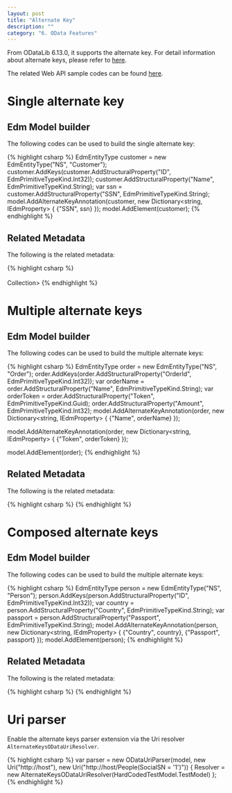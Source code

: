 ```yaml
---
layout: post
title: "Alternate Key"
description: ""
category: "6. OData Features"
---
```


From ODataLib 6.13.0, it supports the alternate key. For detail information about alternate keys, please refer to [here](https://github.com/OData/vocabularies/blob/master/OData.Community.Keys.V1.md).

The related Web API sample codes can be found [here](https://github.com/OData/ODataSamples/tree/master/WebApi/v4/ODataAlternateKeySamples).

# Single alternate key

## Edm Model builder
The following codes can be used to build the single alternate key:

{% highlight csharp %}
EdmEntityType customer = new EdmEntityType("NS", "Customer"); 
customer.AddKeys(customer.AddStructuralProperty("ID", EdmPrimitiveTypeKind.Int32)); 
customer.AddStructuralProperty("Name", EdmPrimitiveTypeKind.String); 
var ssn = customer.AddStructuralProperty("SSN", EdmPrimitiveTypeKind.String); 
model.AddAlternateKeyAnnotation(customer, new Dictionary<string, IEdmProperty> 
{ 
    {"SSN", ssn} 
}); 
model.AddElement(customer);
{% endhighlight %}

## Related Metadata

The following is the related metadata:

{% highlight csharp %}
<EntityType Name="Customer">
  <Key>  
    <PropertyRef Name="ID" />  
  </Key>
  <Property Name="ID" Type="Edm.Int32" Nullable="false" />
  <Property Name="Name" Type="Edm.String" />
  <Property Name="SSN" Type="Edm.String" />
  <Annotation Term="OData.Community.AlternateKeys.V1.AlternateKeys">
    Collection>
     <Record Type="OData.Community.AlternateKeys.V1.AlternateKey">
      <PropertyValue Property="Key">
        <Collection>
          <Record Type="OData.Community.AlternateKeys.V1.PropertyRef">
            <PropertyValue Property="Alias" String="SocialSN" /> 
            <PropertyValue Property="Name" PropertyPath="SSN" />
          </Record>
        </Collection>
      </PropertyValue>
    </Record>
  </Annotation>
</EntityType>
{% endhighlight %}

# Multiple alternate keys

## Edm Model builder
The following codes can be used to build the multiple alternate keys:

{% highlight csharp %}
EdmEntityType order = new EdmEntityType("NS", "Order");
order.AddKeys(order.AddStructuralProperty("OrderId", EdmPrimitiveTypeKind.Int32));
var orderName = order.AddStructuralProperty("Name", EdmPrimitiveTypeKind.String);
var orderToken = order.AddStructuralProperty("Token", EdmPrimitiveTypeKind.Guid);
order.AddStructuralProperty("Amount", EdmPrimitiveTypeKind.Int32);
model.AddAlternateKeyAnnotation(order, new Dictionary<string, IEdmProperty>
{
  {"Name", orderName}
});

model.AddAlternateKeyAnnotation(order, new Dictionary<string, IEdmProperty>
{
  {"Token", orderToken}
});

model.AddElement(order);
{% endhighlight %}

## Related Metadata

The following is the related metadata:

{% highlight csharp %}
<EntityType Name="Order">
<Key>
  <PropertyRef Name="OrderId" />
</Key>
<Property Name="OrderId" Type="Edm.Int32" />
<Property Name="Name" Type="Edm.String" />
<Property Name="Token" Type="Edm.Guid" />
<Property Name="Amount" Type="Edm.Int32" />
<Annotation Term="OData.Community.Keys.V1.AlternateKeys">
  <Collection>
	<Record Type="OData.Community.Keys.V1.AlternateKey">
	  <PropertyValue Property="Key">
		<Collection>
		  <Record Type="OData.Community.Keys.V1.PropertyRef">
			<PropertyValue Property="Alias" String="Name" />
			<PropertyValue Property="Name" PropertyPath="Name" />
		  </Record>
		</Collection>
	  </PropertyValue>
	</Record>
	<Record Type="OData.Community.Keys.V1.AlternateKey">
	  <PropertyValue Property="Key">
		<Collection>
		  <Record Type="OData.Community.Keys.V1.PropertyRef">
			<PropertyValue Property="Alias" String="Token" />
			<PropertyValue Property="Name" PropertyPath="Token" />
		  </Record>
		</Collection>
	  </PropertyValue>
	</Record>
  </Collection>
</Annotation>
</EntityType>
{% endhighlight %}

# Composed alternate keys

## Edm Model builder
The following codes can be used to build the multiple alternate keys:

{% highlight csharp %}
EdmEntityType person = new EdmEntityType("NS", "Person");
person.AddKeys(person.AddStructuralProperty("ID", EdmPrimitiveTypeKind.Int32));
var country = person.AddStructuralProperty("Country", EdmPrimitiveTypeKind.String);
var passport = person.AddStructuralProperty("Passport", EdmPrimitiveTypeKind.String);
model.AddAlternateKeyAnnotation(person, new Dictionary<string, IEdmProperty>
{
	{"Country", country},
	{"Passport", passport}
});
model.AddElement(person);
{% endhighlight %}

## Related Metadata

The following is the related metadata:

{% highlight csharp %}
<EntityType Name="Person">
<Key>
  <PropertyRef Name="ID" />
</Key>
<Property Name="ID" Type="Edm.Int32" />
<Property Name="Country" Type="Edm.String" />
<Property Name="Passport" Type="Edm.String" />
<Annotation Term="OData.Community.Keys.V1.AlternateKeys">
  <Collection>
	<Record Type="OData.Community.Keys.V1.AlternateKey">
	  <PropertyValue Property="Key">
		<Collection>
		  <Record Type="OData.Community.Keys.V1.PropertyRef">
			<PropertyValue Property="Alias" String="Country" />
			<PropertyValue Property="Name" PropertyPath="Country" />
		  </Record>
		  <Record Type="OData.Community.Keys.V1.PropertyRef">
			<PropertyValue Property="Alias" String="Passport" />
			<PropertyValue Property="Name" PropertyPath="Passport" />
		  </Record>
		</Collection>
	  </PropertyValue>
	</Record>
  </Collection>
</Annotation>
</EntityType>
{% endhighlight %}

# Uri parser

Enable the alternate keys parser extension via the Uri resolver `AlternateKeysODataUriResolver`.

{% highlight csharp %}
var parser = new ODataUriParser(model, new Uri("http://host"), new Uri("http://host/People(SocialSN = \'1\')"))
{
    Resolver = new AlternateKeysODataUriResolver(HardCodedTestModel.TestModel)
};
{% endhighlight %}
